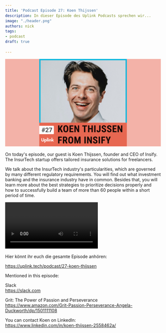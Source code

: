 ```yaml
---
title: 'Podcast Episode 27: Koen Thijssen'
description: In dieser Episode des Uplink Podcasts sprechen wir...
image: "./header.png"
authors: nick
tags:
- podcast
draft: true

---
```


![](header.png)

On today's episode, our guest is Koen Thijssen, founder and CEO of Insify. The InsurTech startup offers tailored insurance solutions for freelancers.

We talk about the InsurTech industry's particularities, which are governed by many different regulatory requirements. You will find out what investment banking and the insurance industry have in common. Besides that, you will learn more about the best strategies to prioritize decisions properly and how to successfully build a team of more than 60 people within a short period of time.

<!--truncate-->

<video controls="controls" src="https://7f337bae9f8758229550c6662355dddb.r2.cloudflarestorage.com/uplink-storage/i1xmso43e09f7ri66fvd92vb8gke?response-content-disposition=attachment%3B%20filename%3D%22nick-koen_full_length%20sep%2018%252C%20%25281%2529.mp4%22%3B%20filename%2A%3DUTF-8%27%27nick-koen_full_length%2520sep%252018%252C%2520%25281%2529.mp4&response-content-type=video%2Fmp4&X-Amz-Algorithm=AWS4-HMAC-SHA256&X-Amz-Credential=924f9ed1e4cab82a6295f47ca1416a0e%2F20230922%2Fauto%2Fs3%2Faws4_request&X-Amz-Date=20230922T052106Z&X-Amz-Expires=300&X-Amz-SignedHeaders=host&X-Amz-Signature=8ee4686f2550da49c6df8a164e9226989cf187c1f967c517290224159bef3a85"></video>

Hier könnt ihr euch die gesamte Episode anhören:

<emb>https://uplink.tech/podcast/27-koen-thijssen</emb>

Mentioned in this episode:

Slack<br />
https://slack.com

Grit: The Power of Passion and Perseverance<br />
https://www.amazon.com/Grit-Passion-Perseverance-Angela-Duckworth/dp/1501111108

You can contact Koen on LinkedIn:<br />
https://www.linkedin.com/in/koen-thijssen-2558462a/